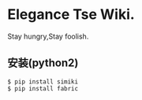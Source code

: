 # Elegance Tse Wiki.

Stay hungry,Stay foolish.


## 安装(python2)

```
$ pip install simiki
$ pip install fabric
```